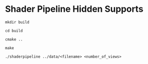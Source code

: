 # Shader Pipeline Hidden Supports

`mkdir build`

`cd build`

`cmake ..`

`make`

`./shaderpipeline ../data/<filename> <number_of_views>`

